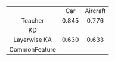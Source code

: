 |                |           |             |   
| :----:         |  :----:   |    :----:   |
|                |    Car    |  Aircraft   |
| Teacher        |   0.845   |   0.776     |
| KD             |           |             |
| Layerwise KA   |   0.630   |   0.633     |
| CommonFeature  |           |             |